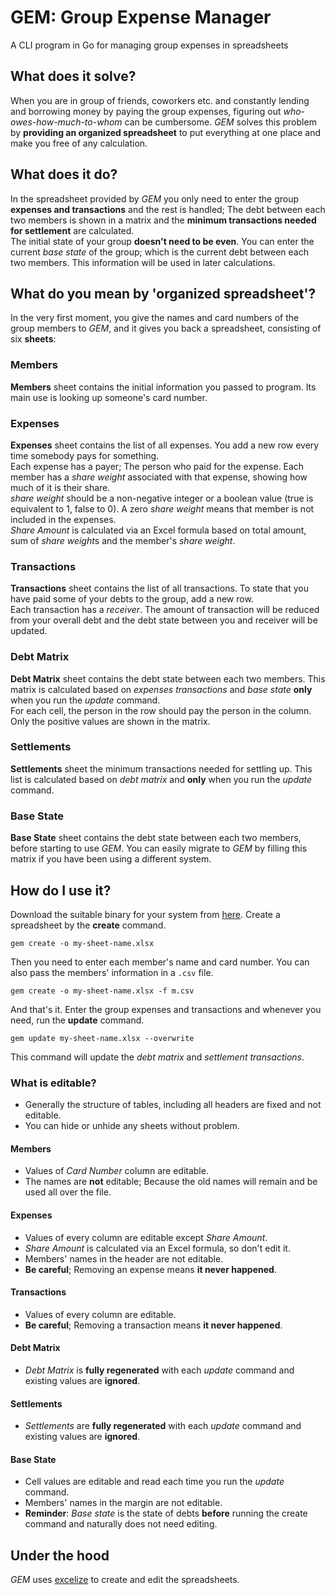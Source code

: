 # GEM: Group Expense Manager
A CLI program in Go for managing group expenses in spreadsheets

## What does it solve?
When you are in group of friends, coworkers etc. and constantly lending and borrowing money by paying the group expenses, figuring out *who-owes-how-much-to-whom* can be cumbersome. *GEM* solves this problem by **providing an organized spreadsheet** to put everything at one place and make you free of any calculation.

## What does it do?
In the spreadsheet provided by *GEM* you only need to enter the group **expenses and transactions** and the rest is handled; The debt between each two members is shown in a matrix and the **minimum transactions needed for settlement** are calculated.  
The initial state of your group **doesn't need to be even**. You can enter the current *base state* of the group; which is the current debt between each two members. This information will be used in later calculations.

## What do you mean by 'organized spreadsheet'?
In the very first moment, you give the names and card numbers of the group members to *GEM*, and it gives you back a spreadsheet, consisting of six **sheets**:

### Members
**Members** sheet contains the initial information you passed to program. Its main use is looking up someone's card number.

### Expenses
**Expenses** sheet contains the list of all expenses. You add a new row every time somebody pays for something.  
Each expense has a payer; The person who paid for the expense. Each member has a *share weight* associated with that expense, showing how much of it is their share.  
*share weight* should be a non-negative integer or a boolean value (true is equivalent to 1, false to 0). A zero *share weight* means that member is not included in the expenses.  
*Share Amount* is calculated via an Excel formula based on total amount, sum of *share weight*s and the member's *share weight*.

### Transactions
**Transactions** sheet contains the list of all transactions. To state that you have paid some of your debts to the group, add a new row.  
Each transaction has a *receiver*. The amount of transaction will be reduced from your overall debt and the debt state between you and receiver will be updated.

### Debt Matrix
**Debt Matrix** sheet contains the debt state between each two members. This matrix is calculated based on *expenses* *transactions* and *base state* **only** when you run the *update* command.  
For each cell, the person in the row should pay the person in the column. Only the positive values are shown in the matrix.

### Settlements
**Settlements** sheet the minimum transactions needed for settling up. This list is calculated based on *debt matrix* and **only** when you run the *update* command.

### Base State
**Base State** sheet contains the debt state between each two members, before starting to use *GEM*. You can easily migrate to *GEM* by filling this matrix if you have been using a different system.


## How do I use it?
Download the suitable binary for your system from [here](https://github.com/MeysamBavi/group-expense-manager/releases/latest). Create a spreadsheet by the **create** command.

```
gem create -o my-sheet-name.xlsx
```

Then you need to enter each member's name and card number. You can also pass the members' information in a `.csv` file.

```
gem create -o my-sheet-name.xlsx -f m.csv
```

And that's it. Enter the group expenses and transactions and whenever you need, run the **update** command.

```
gem update my-sheet-name.xlsx --overwrite
```

This command will update the *debt matrix* and *settlement transactions*.

### What is editable?
+ Generally the structure of tables, including all headers are fixed and not editable.
+ You can hide or unhide any sheets without problem.

#### Members
+ Values of *Card Number* column are editable.
+ The names are **not** editable; Because the old names will remain and be used all over the file.

#### Expenses
+ Values of every column are editable except *Share Amount*.
+ *Share Amount* is calculated via an Excel formula, so don't edit it.
+ Members' names in the header are not editable.
+ **Be careful**; Removing an expense means **it never happened**.

#### Transactions
+ Values of every column are editable.
+ **Be careful**; Removing a transaction means **it never happened**.

#### Debt Matrix
+ *Debt Matrix* is **fully regenerated** with each *update* command and existing values are **ignored**.

#### Settlements
+ *Settlements* are **fully regenerated** with each *update* command and existing values are **ignored**.

#### Base State
+ Cell values are editable and read each time you run the *update* command.
+ Members' names in the margin are not editable.
+ **Reminder**: *Base state* is the state of debts **before** running the create command and naturally does not need editing.

## Under the hood
*GEM* uses [excelize](https://github.com/qax-os/excelize) to create and edit the spreadsheets.
